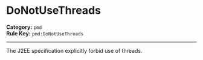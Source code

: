 # DoNotUseThreads
**Category:** `pmd`<br/>
**Rule Key:** `pmd:DoNotUseThreads`<br/>


-----

The J2EE specification explicitly forbid use of threads.
